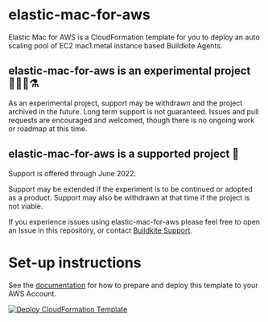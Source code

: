 # elastic-mac-for-aws

Elastic Mac for AWS is a CloudFormation template for you to deploy an auto
scaling pool of EC2 mac1.metal instance based Buildkite Agents.

## elastic-mac-for-aws is an experimental project 🧑‍🔬🧪⚗️

As an experimental project, support may be withdrawn and the project archived in
the future. Long term support is not guaranteed. Issues and pull requests are
encouraged and welcomed, though there is no ongoing work or roadmap at this
time.

## elastic-mac-for-aws is a supported project 📅

Support is offered through June 2022.

Support may be extended if the experiment is to be continued or adopted as a
product. Support may also be withdrawn at that time if the project is not
viable.

If you experience issues using elastic-mac-for-aws please feel free to open an
Issue in this repository, or contact [Buildkite Support](https://buildkite.com/support).

# Set-up instructions

See the [documentation](http://buildkite.com/docs/agent/v3/aws/autoscaling_mac_metal)
for how to prepare and deploy this template to your AWS Account.

[![Deploy CloudFormation Template](https://cdn.rawgit.com/buildkite/cloudformation-launch-stack-button-svg/master/launch-stack.svg)](https://console.aws.amazon.com/cloudformation/home#/stacks/new?stackName=buildkite-mac&templateURL=https://s3.amazonaws.com/buildkite-serverless-apps-us-east-1/elastic-mac/template/latest.yml)
